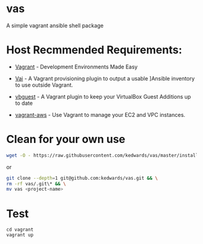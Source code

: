# vas

A simple vagrant ansible shell package

# Host Recmmended Requirements:

- [Vagrant](https://www.vagrantup.com/) - Development Environments Made Easy

- [Vai](https://github.com/cjsteel/vagrant-plugin-vai) - A Vagrant provisioning plugin to output a usable ]Ansible inventory to use outside Vagrant.

- [vbguest](https://github.com/dotless-de/vagrant-vbguest) -  A Vagrant plugin to keep your VirtualBox Guest Additions up to date

- [vagrant-aws](https://github.com/mitchellh/vagrant-aws) - Use Vagrant to manage your EC2 and VPC instances.

# Clean for your own use

```sh
wget -O - https://raw.githubusercontent.com/kedwards/vas/master/install.sh | sudo bash -s <project-name> <sudo_password>
```

or

```sh
git clone --depth=1 git@github.com:kedwards/vas.git && \
rm -rf vas/.git\* && \
mv vas <project-name>
```

# Test

```
cd vagrant
vagrant up
```
